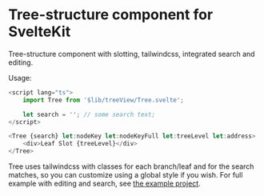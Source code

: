 # Tree-structure component for SvelteKit

Tree-structure component with slotting, tailwindcss, integrated search and editing.

Usage:

```javascript
<script lang="ts">
	import Tree from '$lib/treeView/Tree.svelte';

	let search = ''; // some search text;
</script>

<Tree {search} let:nodeKey let:nodeKeyFull let:treeLevel let:address>
	<div>Leaf Slot {treeLevel}</div>
</Tree>
```

Tree uses tailwindcss with classes for each branch/leaf and for the search matches, so you can customize using a global style if you wish.
For full example with editing and search, see [the example project](./src/routes/+page.svelte).
